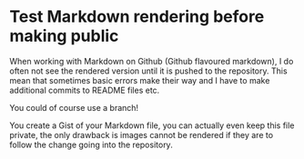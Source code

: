 # Test Markdown rendering before making public

When working with Markdown on Github (Github flavoured markdown), I do often not see the rendered version until it is pushed to the repository. This mean that sometimes basic errors make their way and I have to make additional commits to README files etc.

You could of course use a branch!

You create a Gist of your Markdown file, you can actually even keep this file private, the only drawback is images cannot be rendered if they are to follow the change going into the repository.

